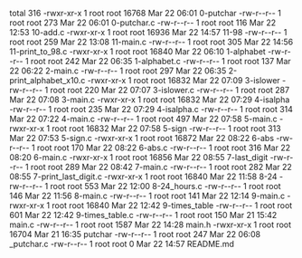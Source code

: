 total 316
-rwxr-xr-x 1 root root 16768 Mar 22 06:01 0-putchar
-rw-r--r-- 1 root root   273 Mar 22 06:01 0-putchar.c
-rw-r--r-- 1 root root   116 Mar 22 12:53 10-add.c
-rwxr-xr-x 1 root root 16936 Mar 22 14:57 11-98
-rw-r--r-- 1 root root   259 Mar 22 13:08 11-main.c
-rw-r--r-- 1 root root   305 Mar 22 14:56 11-print_to_98.c
-rwxr-xr-x 1 root root 16840 Mar 22 06:10 1-alphabet
-rw-r--r-- 1 root root   242 Mar 22 06:35 1-alphabet.c
-rw-r--r-- 1 root root   137 Mar 22 06:22 2-main.c
-rw-r--r-- 1 root root   297 Mar 22 06:35 2-print_alphabet_x10.c
-rwxr-xr-x 1 root root 16832 Mar 22 07:09 3-islower
-rw-r--r-- 1 root root   220 Mar 22 07:07 3-islower.c
-rw-r--r-- 1 root root   287 Mar 22 07:08 3-main.c
-rwxr-xr-x 1 root root 16832 Mar 22 07:29 4-isalpha
-rw-r--r-- 1 root root   235 Mar 22 07:29 4-isalpha.c
-rw-r--r-- 1 root root   314 Mar 22 07:22 4-main.c
-rw-r--r-- 1 root root   497 Mar 22 07:58 5-main.c
-rwxr-xr-x 1 root root 16832 Mar 22 07:58 5-sign
-rw-r--r-- 1 root root   313 Mar 22 07:53 5-sign.c
-rwxr-xr-x 1 root root 16872 Mar 22 08:22 6-abs
-rw-r--r-- 1 root root   170 Mar 22 08:22 6-abs.c
-rw-r--r-- 1 root root   316 Mar 22 08:20 6-main.c
-rwxr-xr-x 1 root root 16856 Mar 22 08:55 7-last_digit
-rw-r--r-- 1 root root   289 Mar 22 08:42 7-main.c
-rw-r--r-- 1 root root   282 Mar 22 08:55 7-print_last_digit.c
-rwxr-xr-x 1 root root 16840 Mar 22 11:58 8-24
-rw-r--r-- 1 root root   553 Mar 22 12:00 8-24_hours.c
-rw-r--r-- 1 root root   146 Mar 22 11:56 8-main.c
-rw-r--r-- 1 root root   141 Mar 22 12:14 9-main.c
-rwxr-xr-x 1 root root 16840 Mar 22 12:42 9-times_table
-rw-r--r-- 1 root root   601 Mar 22 12:42 9-times_table.c
-rw-r--r-- 1 root root   150 Mar 21 15:42 main.c
-rw-r--r-- 1 root root  1587 Mar 22 14:28 main.h
-rwxr-xr-x 1 root root 16704 Mar 21 16:35 putchar
-rw-r--r-- 1 root root   247 Mar 22 06:08 _putchar.c
-rw-r--r-- 1 root root     0 Mar 22 14:57 README.md

